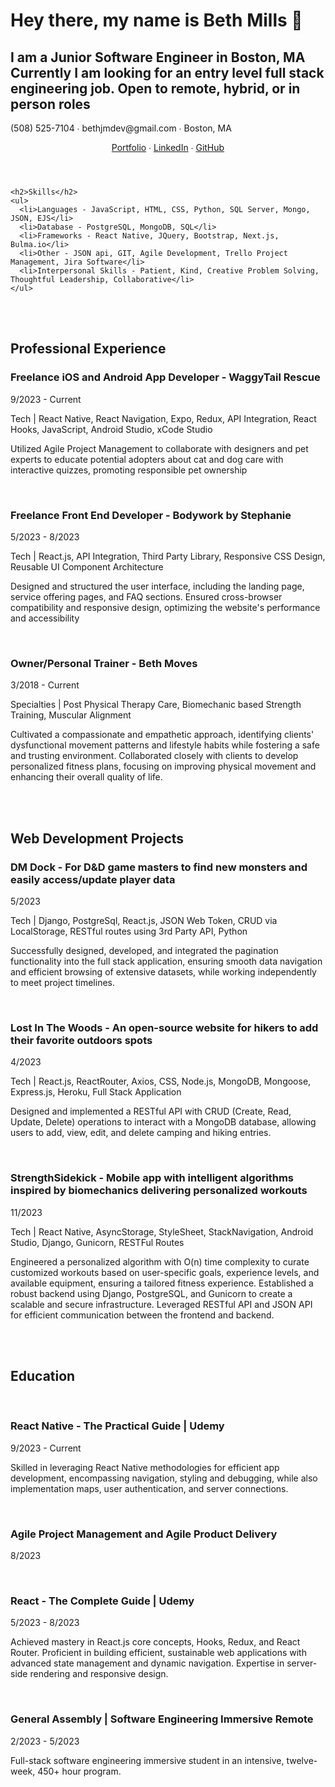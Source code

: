 <h1>Hey there, my name is Beth Mills 👋</h1>
<h2>I am a Junior Software Engineer in Boston, MA </br>
  Currently I am looking for an entry level full stack engineering job. Open to remote, hybrid, or in person roles</h2>
      <p>(508) 525-7104 ∙ bethjmdev@gmail.com ∙ Boston, MA</p>
  
  <header>
    <p>
      <a href="link-to-portfolio">Portfolio</a> ∙
      <a href="link-to-linkedin">LinkedIn</a> ∙
      <a href="link-to-github">GitHub</a>
    </p>
  </header>

    <h2>Skills</h2>
    <ul>
      <li>Languages - JavaScript, HTML, CSS, Python, SQL Server, Mongo, JSON, EJS</li>
      <li>Database - PostgreSQL, MongoDB, SQL</li>
      <li>Frameworks - React Native, JQuery, Bootstrap, Next.js, Bulma.io</li>
      <li>Other - JSON api, GIT, Agile Development, Trello Project Management, Jira Software</li>
      <li>Interpersonal Skills - Patient, Kind, Creative Problem Solving, Thoughtful Leadership, Collaborative</li>
    </ul>
</br>
</br>
    <h2>Professional Experience</h2>
      <h3>Freelance iOS and Android App Developer - WaggyTail Rescue</h3>
      <p>9/2023 - Current</p>
      <p>Tech | React Native, React Navigation, Expo, Redux, API Integration, React Hooks, JavaScript, Android Studio, xCode Studio</p>
      <p>Utilized Agile Project Management to collaborate with designers and pet experts to educate potential adopters about cat and dog care with interactive quizzes, promoting responsible pet ownership</p>
</br>
      <h3>Freelance Front End Developer - Bodywork by Stephanie</h3>
      <p>5/2023 - 8/2023</p>
      <p>Tech | React.js, API Integration, Third Party Library, Responsive CSS Design, Reusable UI Component Architecture</p>
      <p>Designed and structured the user interface, including the landing page, service offering pages, and FAQ sections. Ensured cross-browser compatibility and responsive design, optimizing the website's performance and accessibility</p>
</br>
      <h3>Owner/Personal Trainer - Beth Moves</h3>
      <p>3/2018 - Current</p>
      <p>Specialties | Post Physical Therapy Care, Biomechanic based Strength Training, Muscular Alignment</p>
      <p>Cultivated a compassionate and empathetic approach, identifying clients' dysfunctional movement patterns and lifestyle habits while fostering a safe and trusting environment. Collaborated closely with clients to develop personalized fitness plans, focusing on improving physical movement and enhancing their overall quality of life.</p>
</br>
</br>
    <h2>Web Development Projects</h2>
      <h3>DM Dock - For D&D game masters to find new monsters and easily access/update player data</h3>
      <p>5/2023</p>
      <p>Tech | Django, PostgreSql, React.js, JSON Web Token, CRUD via LocalStorage, RESTful routes using 3rd Party API, Python</p>
      <p>Successfully designed, developed, and integrated the pagination functionality into the full stack application, ensuring smooth data navigation and efficient browsing of extensive datasets, while working independently to meet project timelines.</p>
</br>
      <h3>Lost In The Woods - An open-source website for hikers to add their favorite outdoors spots</h3>
      <p>4/2023</p>
      <p>Tech | React.js, ReactRouter, Axios, CSS, Node.js, MongoDB, Mongoose, Express.js, Heroku, Full Stack Application</p>
      <p>Designed and implemented a RESTful API with CRUD (Create, Read, Update, Delete) operations to interact with a MongoDB database, allowing users to add, view, edit, and delete camping and hiking entries.</p>
</br>
      <h3>StrengthSidekick - Mobile app with intelligent algorithms inspired by biomechanics delivering personalized workouts</h3>
      <p>11/2023</p>
      <p>Tech | React Native, AsyncStorage, StyleSheet, StackNavigation, Android Studio, Django, Gunicorn, RESTFul Routes</p>
      <p>Engineered a personalized algorithm with O(n) time complexity to curate customized workouts based on user-specific goals, experience levels, and available equipment, ensuring a tailored fitness experience. Established a robust backend using Django, PostgreSQL, and Gunicorn to create a scalable and secure infrastructure. Leveraged RESTful API and JSON API for efficient communication between the frontend and backend.</p>
</br>
</br>
    <h2>Education</h2>
    </br>
      <h3>React Native - The Practical Guide | Udemy</h3>
      <p>9/2023 - Current</p>
      <p>Skilled in leveraging React Native methodologies for efficient app development, encompassing navigation, styling and debugging, while also implementation maps, user authentication, and server connections.</p>
</br>
      <h3>Agile Project Management and Agile Product Delivery</h3>
      <p>8/2023</p>
</br>
      <h3>React - The Complete Guide | Udemy</h3>
      <p>5/2023 - 8/2023</p>
      <p>Achieved mastery in React.js core concepts, Hooks, Redux, and React Router. Proficient in building efficient, sustainable web applications with advanced state management and dynamic navigation. Expertise in server-side rendering and responsive design.</p>
</br>
      <h3>General Assembly | Software Engineering Immersive Remote</h3>
      <p>2/2023 - 5/2023</p>
      <p>Full-stack software engineering immersive student in an intensive, twelve-week, 450+ hour program.</p>


